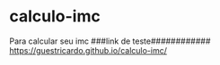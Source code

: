 # calculo-imc
Para calcular seu imc
###link de teste############
https://guestricardo.github.io/calculo-imc/

